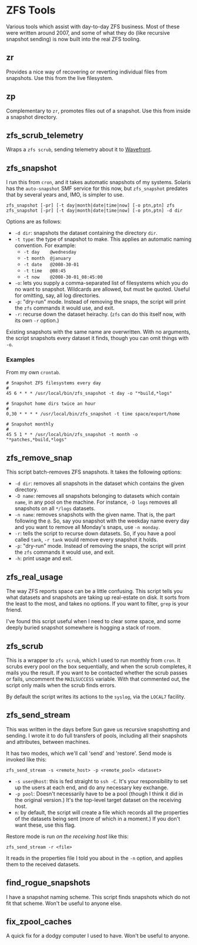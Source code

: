 # ZFS Tools

Various tools which assist with day-to-day ZFS business. Most of
these were written around 2007, and some of what they do (like
recursive snapshot sending) is now built into the real ZFS tooling.

## zr

Provides a nice way of recovering or reverting individual files from
snapshots. Use this from the live filesystem.

## zp

Complementary to `zr`, promotes files out of a snapshot. Use this
from inside a snapshot directory.

## zfs_scrub_telemetry
Wraps a `zfs scrub`, sending telemetry about it to
[Wavefront](https://wavefront.com).

## zfs_snapshot

I run this from `cron`, and it takes automatic snapshots of my
systems. Solaris has the `auto-snapshot` SMF service for this now,
but `zfs_snapshot` predates that by several years and, IMO, is
simpler to use.

    zfs_snapshot [-pr] [-t day|month|date|time|now] [-o ptn,ptn] zfs
    zfs_snapshot [-pr] [-t day|month|date|time|now] [-o ptn,ptn] -d dir

Options are as follows:

* `-d dir`: snapshots the dataset containing the directory `dir`.
* `-t type`: the type of snapshot to make. This applies an automatic
  naming convention. For example:
  * `-t day    @wednesday`
  * `-t month  @january`
  * `-t date   @2008-30-01`
  * `-t time   @08:45`
  * `-t now    @2008-30-01_08:45:00`
* `-o`: lets you supply a comma-separated list of filesystems which
  you do no want to snapshot. Wildcards are allowed, but must be
  quoted. Useful for omitting, say, all log directories.
* `-p`: "dry-run" mode. Instead of removing the snaps, the script
  will print the `zfs` commands it would use, and exit.
* `-r`: recurse down the dataset heirachy. (`zfs` can do this itself
  now, with its own `-r` option.)

Existing snapshots with the same name are overwritten. With no
arguments, the script snapshots every dataset it finds, though you
can omit things with `-o`.

### Examples

From my own `crontab`.

```
# Snapshot ZFS filesystems every day
#
45 6 * * * /usr/local/bin/zfs_snapshot -t day -o "*build,*logs"

# Snapshot home dirs twice an hour
#
0,30 * * * * /usr/local/bin/zfs_snapshot -t time space/export/home

# Snapshot monthly
#
45 5 1 * * /usr/local/bin/zfs_snapshot -t month -o "*patches,*build,*logs"
```

## zfs_remove_snap

This script batch-removes ZFS snapshots. It takes the following
options:

* `-d dir`: removes all snapshots in the dataset which contains the
  given directory.
* `-D name`: removes all snapshots belonging to datasets which
  contain `name`, in any pool on the machine. For instance, `-D
  logs` removes all snapshots on all `*/logs` datasets.
* `-n name`: removes snapshots with the given name. That is, the
  part following the `@`. So, say you snapshot with the weekday name
  every day and you want to remove all Monday's snaps, use `-n
  monday`.
* `-r`: tells the script to recurse down datasets. So, if you have a
  pool called `tank`, `-r tank` would remove every snapshot it
  holds.
* `-p`: "dry-run" mode. Instead of removing the snaps, the script
  will print the `zfs` commands it would use, and exit.
* `-h`: print usage and exit.

## zfs_real_usage

The way ZFS reports space can be a little confusing. This script
tells you what datasets and snapshots are taking up real-estate on
disk. It sorts from the least to the most, and takes no options. If
you want to filter, `grep` is your friend.

I've found this script useful when I need to clear some space, and
some deeply buried snapshot somewhere is hogging a stack of room.

## zfs_scrub

This is a wrapper to `zfs scrub`, which I used to run monthly from
`cron`. It scrubs every pool on the box sequentially, and when the
scrub completes, it mails you the result. If you want to
be contacted whether the scrub passes or fails, uncomment the
`MAILSUCCESS` variable. With that commented out, the script only
mails when the scrub finds errors.

By default the script writes its actions to the `syslog`, via the
`LOCAL7` facility.

## zfs_send_stream

This was written in the days before Sun gave us recursive
snapshotting and sending. I wrote it to do full transfers of pools,
including all their snapshots and attributes, between machines.

It has two modes, which we'll call 'send' and 'restore'. Send mode
is invoked like this:

    zfs_send_stream -s <remote_host> -p <remote_pool> <dataset>

* `-s user@host`: this is fed straight to `ssh -C`. It's your
  responsibility to set up the users at each end, and do any
  necessary key exchange.
* `-p pool`: Doesn't necessarily have to be a pool (though I think
  it did in the original version.) It's the top-level target
  dataset on the receiving host.
* `n`: by default, the script will create a file which records all
  the properties of the datasets being sent (more of which in a
  moment.) If you don't want these, use this flag.

Restore mode is run *on the receiving host* like this:

    zfs_send_stream -r <file>

It reads in the properties file I told you about in the `-n` option,
and applies them to the received datasets.

## find_rogue_snapshots

I have a snapshot naming scheme. This script finds snapshots which
do not fit that scheme. Won't be useful to anyone else.

## fix_zpool_caches

A quick fix for a dodgy computer I used to have. Won't be useful to
anyone.
